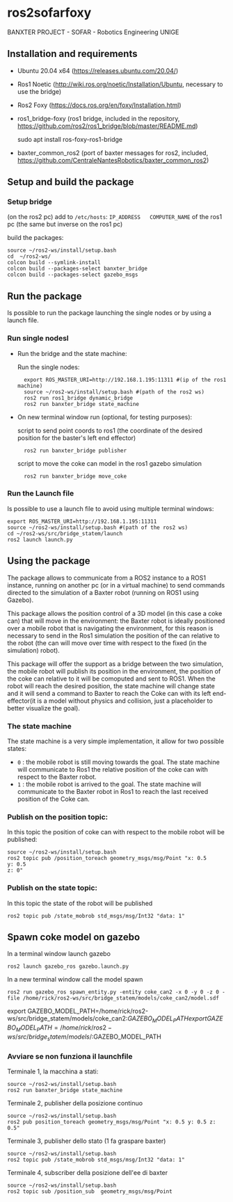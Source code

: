 # ros2sofarfoxy
BANXTER PROJECT - SOFAR - Robotics Engineering UNIGE
## Installation and requirements
- Ubuntu 20.04 x64 (https://releases.ubuntu.com/20.04/)
- Ros1 Noetic (http://wiki.ros.org/noetic/Installation/Ubuntu, necessary to use the bridge)
- Ros2 Foxy (https://docs.ros.org/en/foxy/Installation.html)
- ros1_bridge-foxy (ros1 bridge, included in the repository, https://github.com/ros2/ros1_bridge/blob/master/README.md)

    sudo apt install ros-foxy-ros1-bridge

- baxter_common_ros2 (port of baxter messages for ros2, included, https://github.com/CentraleNantesRobotics/baxter_common_ros2)
## Setup and build the package
### Setup bridge
(on the ros2 pc) 
add to `/etc/hosts`: `IP_ADDRESS   COMPUTER_NAME` of the ros1 pc
(the same but inverse on the ros1 pc)

build the packages:
    
    source ~/ros2-ws/install/setup.bash 
    cd  ~/ros2-ws/
    colcon build --symlink-install
    colcon build --packages-select banxter_bridge
    colcon build --packages-select gazebo_msgs
## Run the package
Is possible to run the package launching the single nodes or by using a launch file.
### Run single nodesl
- Run the bridge and the state machine:

    Run the single nodes:

        export ROS_MASTER_URI=http://192.168.1.195:11311 #(ip of the ros1 machine)
        source ~/ros2-ws/install/setup.bash #(path of the ros2 ws)
        ros2 run ros1_bridge dynamic_bridge
        ros2 run banxter_bridge state_machine
- On new terminal window run (optional, for testing purposes):

    script to send point coords to ros1 (the coordinate of the desired position for the baster's left end effector)

        ros2 run banxter_bridge publisher

    script to move the coke can model in the ros1 gazebo simulation

        ros2 run banxter_bridge move_coke


### Run the Launch file
Is possible to use a launch file to avoid using multiple terminal windows:
    
    export ROS_MASTER_URI=http://192.168.1.195:11311 
    source ~/ros2-ws/install/setup.bash #(path of the ros2 ws)
    cd ~/ros2-ws/src/bridge_statem/launch
    ros2 launch launch.py 

## Using the package
The package allows to communicate from a ROS2 instance to a ROS1 instance, running on another pc (or in a virtual machine) to send commands directed to the simulation of a Baxter robot (running on ROS1 using Gazebo).

This package allows the position control of a 3D model (in this case a coke can) that will move in the environment: the Baxter robot is ideally positioned over a mobile robot that is navigating the environment, for this reason is necessary to send in the Ros1 simulation the position of the can relative to the robot (the can will move over time with respect to the fixed (in the simulation) robot).

This package will offer the support as a bridge between the two simulation, the mobile robot will publish its position in the environment, the position of the coke can relative to it will be comoputed and sent to ROS1. When the robot will reach the desired position, the state machine will change state and it will send a command to Baxter to reach the Coke can with its left end-effector(it is a model without physics and collision, just a placeholder to better visualize the goal).

### The state machine
The state machine is a very simple implementation, it allow for two possible states:
- `0` : the mobile robot is still moving towards the goal. The state machine will communicate to Ros1 the relative position of the coke can with respect to the Baxter robot.
- `1` : the mobile robot is arrived to the goal. The state machine will communicate to the Baxter robot in Ros1 to reach the last received position of the Coke can.

### Publish on the position topic:
In this topic the position of coke can with respect to the mobile robot will be published:

    source ~/ros2-ws/install/setup.bash
    ros2 topic pub /position_toreach geometry_msgs/msg/Point "x: 0.5 
    y: 0.5
    z: 0" 

### Publish on the state topic:
In this topic the state of the robot will be published

    ros2 topic pub /state_mobrob std_msgs/msg/Int32 "data: 1"

## Spawn coke model on gazebo
In a terminal window launch gazebo

    ros2 launch gazebo_ros gazebo.launch.py

In a new terminal window call the model spawn

    ros2 run gazebo_ros spawn_entity.py -entity coke_can2 -x 0 -y 0 -z 0 -file /home/rick/ros2-ws/src/bridge_statem/models/coke_can2/model.sdf


export GAZEBO_MODEL_PATH=/home/rick/ros2-ws/src/bridge_statem/models/coke_can2:$GAZEBO_MODEL_PATH
export GAZEBO_MODEL_PATH=/home/rick/ros2-ws/src/bridge_statem/models/:$GAZEBO_MODEL_PATH




### Avviare se non funziona il launchfile   

Terminale 1, la macchina a stati:

    source ~/ros2-ws/install/setup.bash
    ros2 run banxter_bridge state_machine

Terminale 2, publisher della posizione continuo

    source ~/ros2-ws/install/setup.bash
    ros2 pub position_toreach geometry_msgs/msg/Point "x: 0.5 y: 0.5 z: 0.5"

Terminale 3, publisher dello stato (1 fa graspare baxter)

    source ~/ros2-ws/install/setup.bash
    ros2 topic pub /state_mobrob std_msgs/msg/Int32 "data: 1"


Terminale 4, subscriber della posizione dell'ee di baxter

    source ~/ros2-ws/install/setup.bash
    ros2 topic sub /position_sub  geometry_msgs/msg/Point 


    